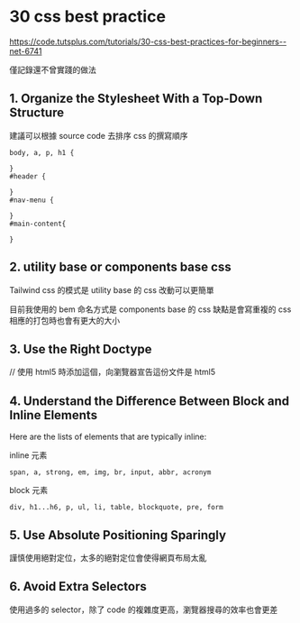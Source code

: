 # 30 css best practice

https://code.tutsplus.com/tutorials/30-css-best-practices-for-beginners--net-6741

僅記錄還不曾實踐的做法

## 1. Organize the Stylesheet With a Top-Down Structure

建議可以根據 source code 去排序 css 的撰寫順序
```
body, a, p, h1 {

}
#header {

}
#nav-menu {

}
#main-content{

}
```

## 2. utility base or components base css

Tailwind css 的模式是 utility base 的 css
改動可以更簡單

目前我使用的 bem 命名方式是 components base 的 css
缺點是會寫重複的 css 相應的打包時也會有更大的大小

## 3. Use the Right Doctype

// <!DOCTYPE html> 
使用 html5 時添加這個，向瀏覽器宣告這份文件是 html5

## 4. Understand the Difference Between Block and Inline Elements

Here are the lists of elements that are typically inline:

inline 元素
```
span, a, strong, em, img, br, input, abbr, acronym
```

block 元素
```
div, h1...h6, p, ul, li, table, blockquote, pre, form
```

## 5. Use Absolute Positioning Sparingly

謹慎使用絕對定位，太多的絕對定位會使得網頁布局太亂

## 6. Avoid Extra Selectors

使用過多的 selector，除了 code 的複雜度更高，瀏覽器搜尋的效率也會更差
